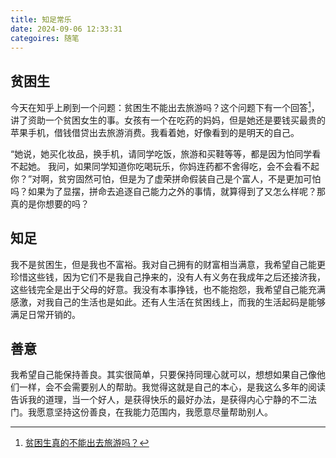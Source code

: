 ```yaml
---
title: 知足常乐
date: 2024-09-06 12:33:31
categoires: 随笔
---
```


## 贫困生

今天在知乎上刷到一个问题：贫困生不能出去旅游吗？这个问题下有一个回答[^1]，讲了资助一个贫困女生的事。女孩有一个在吃药的妈妈，但是她还是要钱买最贵的苹果手机，借钱借贷出去旅游消费。我看着她，好像看到的是明天的自己。

“她说，她买化妆品，换手机，请同学吃饭，旅游和买鞋等等，都是因为怕同学看不起她。 我问，如果同学知道你吃喝玩乐，你妈连药都不舍得吃，会不会看不起你？”对啊，贫穷固然可怕，但是为了虚荣拼命假装自己是个富人，不是更加可怕吗？如果为了显摆，拼命去追逐自己能力之外的事情，就算得到了又怎么样呢？那真的是你想要的吗？

## 知足

我不是贫困生，但是我也不富裕。我对自己拥有的财富相当满意，我希望自己能更珍惜这些钱，因为它们不是我自己挣来的，没有人有义务在我成年之后还接济我，这些钱完全是出于父母的好意。我没有本事挣钱，也不能抱怨，我希望自己能充满感激，对我自己的生活也是如此。还有人生活在贫困线上，而我的生活起码是能够满足日常开销的。

## 善意

我希望自己能保持善良。其实很简单，只要保持同理心就可以，想想如果自己像他们一样，会不会需要别人的帮助。我觉得这就是自己的本心，是我这么多年的阅读告诉我的道理，当一个好人，是获得快乐的最好办法，是获得内心宁静的不二法门。我愿意坚持这份善良，在我能力范围内，我愿意尽量帮助别人。

[^1]: [贫困生真的不能出去旅游吗？](https://www.zhihu.com/question/606083673/answer/3080545284)